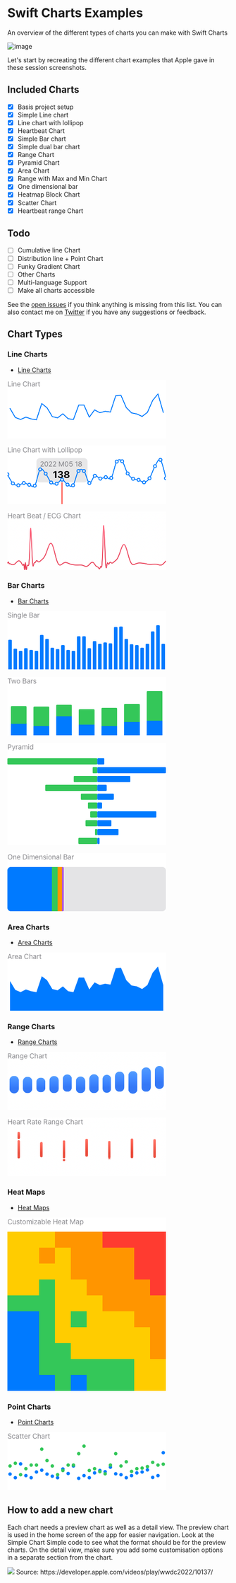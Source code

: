 # Swift Charts Examples
An overview of the different types of charts you can make with Swift Charts

<img width="1511" alt="image" src="https://user-images.githubusercontent.com/170948/173253882-1a80b934-a0b9-4acb-a290-a299ae3fdd7d.png">

Let's start by recreating the different chart examples that Apple gave in these session screenshots.

## Included Charts

- [x] Basis project setup
- [x] Simple Line chart
- [x] Line chart with lollipop
- [x] Heartbeat Chart
- [x] Simple Bar chart
- [x] Simple dual bar chart
- [x] Range Chart
- [x] Pyramid Chart
- [x] Area Chart
- [x] Range with Max and Min Chart
- [x] One dimensional bar
- [x] Heatmap Block Chart
- [x] Scatter Chart
- [x] Heartbeat range Chart

## Todo
- [ ] Cumulative line Chart
- [ ] Distribution line + Point Chart
- [ ] Funky Gradient Chart
- [ ] Other Charts
- [ ] Multi-language Support
- [ ] Make all charts accessible

See the [open issues](https://github.com/jordibruin/SwiftChartExamples/issues) if you think anything is missing from this list. You can also contact me on [Twitter](https://www.twitter.com/jordibruin) if you have any suggestions or feedback.

## Chart Types

### Line Charts

- [Line Charts](https://github.com/jordibruin/SwiftChartExamples/tree/main/Swift%20Charts%20Examples/Charts/LineCharts)

![Line Chart](images/charts/line/singleLine.png)

![Line Chart with Lollipop](images/charts/line/singleLineLollipop.png)

![Heart Beat / ECG Chart](images/charts/line/heartBeat.png)

### Bar Charts

- [Bar Charts](https://github.com/jordibruin/SwiftChartExamples/tree/main/Swift%20Charts%20Examples/Charts/BarCharts)

![Single Bar](images/charts/bar/singleBar.png)

![Two Bars](images/charts/bar/twoBars.png)

![Pyramid](images/charts/bar/pyramid.png)

![One Dimensional Bar](images/charts/bar/oneDimensionalBar.png)

### Area Charts

- [Area Charts](https://github.com/jordibruin/SwiftChartExamples/tree/main/Swift%20Charts%20Examples/Charts/AreaCharts)

![Area Chart](images/charts/area/areaSimple.png)

### Range Charts

- [Range Charts](https://github.com/jordibruin/SwiftChartExamples/tree/main/Swift%20Charts%20Examples/Charts/RangeCharts)

![Range Chart](images/charts/range/rangeSimple.png)

![Heart Rate Range Chart](images/charts/range/rangeHeartRate.png)

### Heat Maps

- [Heat Maps](https://github.com/jordibruin/SwiftChartExamples/tree/main/Swift%20Charts%20Examples/Charts/HeatMap)

![Customizable Heat Map](images/charts/heatMap/customizeableHeatMap.png)

### Point Charts

- [Point Charts](https://github.com/jordibruin/SwiftChartExamples/tree/main/Swift%20Charts%20Examples/Charts/PointCharts)

![Scatter Chart](images/charts/point/scatter.png)

## How to add a new chart

Each chart needs a preview chart as well as a detail view. The preview chart is used in the home screen of the app for easier navigation. Look at the Simple Chart Simple code to see what the format should be for the preview charts. On the detail view, make sure you add some customisation options in a separate section from the chart.

<img src="images/charts_wwdc_slide.png">
Source: https://developer.apple.com/videos/play/wwdc2022/10137/
